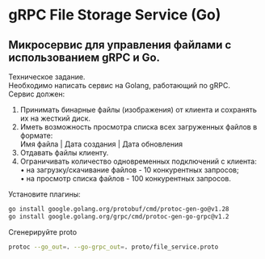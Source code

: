 # gRPC File Storage Service (Go)

## Микросервис для управления файлами с использованием gRPC и Go.<br>
Техническое задание.<br>
Необходимо написать сервис на Golang, работающий по gRPC.<br>
Сервис должен:<br>
1.	Принимать бинарные файлы (изображения) от клиента и сохранять их на жесткий диск.<br>
2.	Иметь возможность просмотра списка всех загруженных файлов в формате:<br>
Имя файла | Дата создания | Дата обновления
3.	Отдавать файлы клиенту.<br>
4.	Ограничивать количество одновременных подключений с клиента:<br>
•	на загрузку/скачивание файлов - 10 конкурентных запросов;<br>
•	на просмотр списка файлов - 100 конкурентных запросов.<br>


Установите плагины:<br>
```bash
go install google.golang.org/protobuf/cmd/protoc-gen-go@v1.28
go install google.golang.org/grpc/cmd/protoc-gen-go-grpc@v1.2
```
Сгенерируйте proto
```bash
protoc --go_out=. --go-grpc_out=. proto/file_service.proto
```